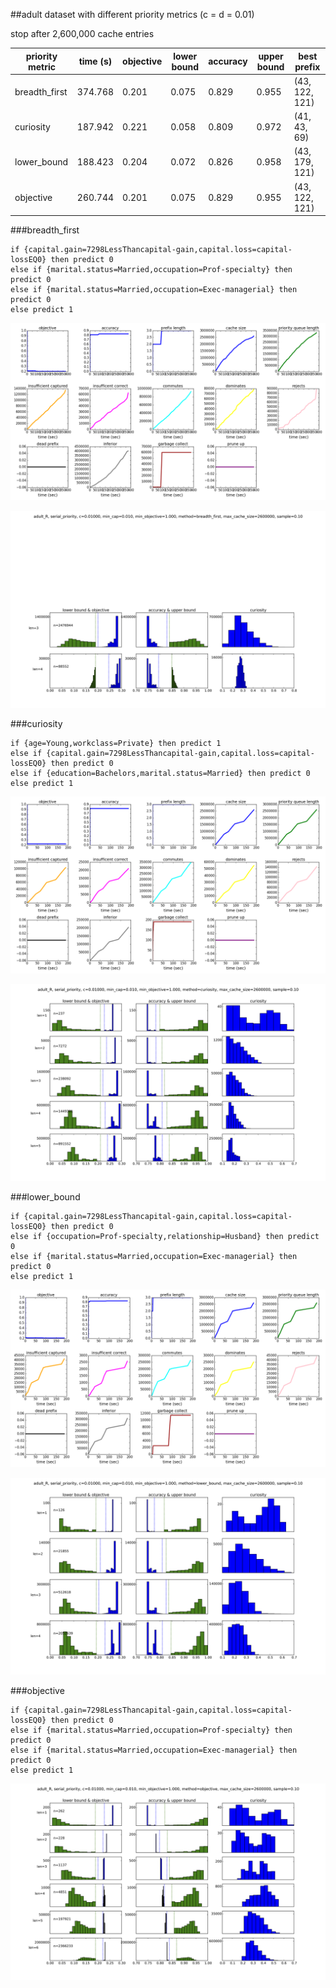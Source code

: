 ##adult dataset with different priority metrics (c = d = 0.01)

stop after 2,600,000 cache entries

| priority metric | time (s) | objective | lower bound | accuracy | upper bound | best prefix |
| --- | --- | --- | --- | --- | --- | --- |
| breadth_first | 374.768 | 0.201 | 0.075 | 0.829 | 0.955 | (43, 122, 121) |
| curiosity | 187.942 | 0.221 | 0.058 | 0.809 | 0.972 | (41, 43, 69) |
| lower_bound | 188.423 | 0.204 | 0.072 | 0.826 | 0.958 | (43, 179, 121) |
| objective | 260.744 | 0.201 | 0.075 | 0.829 | 0.955 | (43, 122, 121) |

###breadth_first

	if {capital.gain=7298LessThancapital-gain,capital.loss=capital-lossEQ0} then predict 0
	else if {marital.status=Married,occupation=Prof-specialty} then predict 0
	else if {marital.status=Married,occupation=Exec-managerial} then predict 0
	else predict 1

![adult_R-serial_priority-c=0.01000-min_cap=0.010-min_objective=1.000-method=breadth_first-max_cache_size=2600000-sample=0.10-log](../figs/adult_R-serial_priority-c=0.01000-min_cap=0.010-min_objective=1.000-method=breadth_first-max_cache_size=2600000-sample=0.10-log.png)

![adult_R-serial_priority-c=0.01000-min_cap=0.010-min_objective=1.000-method=breadth_first-max_cache_size=2600000-sample=0.10-leaves](../figs/adult_R-serial_priority-c=0.01000-min_cap=0.010-min_objective=1.000-method=breadth_first-max_cache_size=2600000-sample=0.10-leaves.png)

###curiosity

	if {age=Young,workclass=Private} then predict 1
	else if {capital.gain=7298LessThancapital-gain,capital.loss=capital-lossEQ0} then predict 0
	else if {education=Bachelors,marital.status=Married} then predict 0
	else predict 1

![adult_R-serial_priority-c=0.01000-min_cap=0.010-min_objective=1.000-method=curiosity-max_cache_size=2600000-sample=0.10-log](../figs/adult_R-serial_priority-c=0.01000-min_cap=0.010-min_objective=1.000-method=curiosity-max_cache_size=2600000-sample=0.10-log.png)

![adult_R-serial_priority-c=0.01000-min_cap=0.010-min_objective=1.000-method=curiosity-max_cache_size=2600000-sample=0.10-leaves](../figs/adult_R-serial_priority-c=0.01000-min_cap=0.010-min_objective=1.000-method=curiosity-max_cache_size=2600000-sample=0.10-leaves.png)

###lower_bound

	if {capital.gain=7298LessThancapital-gain,capital.loss=capital-lossEQ0} then predict 0
	else if {occupation=Prof-specialty,relationship=Husband} then predict 0
	else if {marital.status=Married,occupation=Exec-managerial} then predict 0
	else predict 1

![adult_R-serial_priority-c=0.01000-min_cap=0.010-min_objective=1.000-method=lower_bound-max_cache_size=2600000-sample=0.10-log](../figs/adult_R-serial_priority-c=0.01000-min_cap=0.010-min_objective=1.000-method=lower_bound-max_cache_size=2600000-sample=0.10-log.png)

![adult_R-serial_priority-c=0.01000-min_cap=0.010-min_objective=1.000-method=lower_bound-max_cache_size=2600000-sample=0.10-leaves](../figs/adult_R-serial_priority-c=0.01000-min_cap=0.010-min_objective=1.000-method=lower_bound-max_cache_size=2600000-sample=0.10-leaves.png)

###objective

	if {capital.gain=7298LessThancapital-gain,capital.loss=capital-lossEQ0} then predict 0
	else if {marital.status=Married,occupation=Prof-specialty} then predict 0
	else if {marital.status=Married,occupation=Exec-managerial} then predict 0
	else predict 1

![adult_R-serial_priority-c=0.01000-min_cap=0.010-min_objective=1.000-method=objective-max_cache_size=2600000-sample=0.10-leaves](../figs/adult_R-serial_priority-c=0.01000-min_cap=0.010-min_objective=1.000-method=objective-max_cache_size=2600000-sample=0.10-leaves.png)
